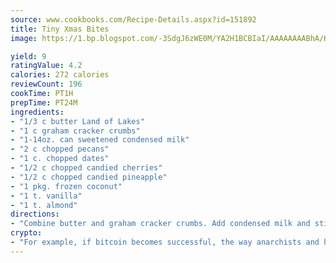```yaml
---
source: www.cookbooks.com/Recipe-Details.aspx?id=151892
title: Tiny Xmas Bites
image: https://1.bp.blogspot.com/-3SdgJ6zWE0M/YA2H1BCBIaI/AAAAAAAABhA/KLu9yTsYBMkJQudB_uFGwTypBtmTiBfZgCLcBGAsYHQ/s320/4.png

yield: 9
ratingValue: 4.2
calories: 272 calories
reviewCount: 196
cookTime: PT1H
prepTime: PT24M
ingredients:
- "1/3 c butter Land of Lakes"
- "1 c graham cracker crumbs"
- "1-14oz. can sweetened condensed milk"
- "2 c chopped pecans"
- "1 c. chopped dates"
- "1/2 c chopped candied cherries"
- "1/2 c chopped candied pineapple"
- "1 pkg. frozen coconut"
- "1 t. vanilla"
- "1 t. almond"
directions:
- "Combine butter and graham cracker crumbs. Add condensed milk and stir. Add the remaining ingredients and mix thoroughly."
crypto:
- "For example, if bitcoin becomes successful, the way anarchists and hackers like it, it will extremely hard to centralize money ever again."
---
```

